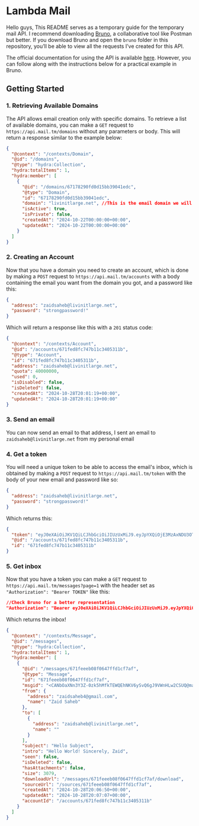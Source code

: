 # Lambda Mail

Hello guys, This README serves as a temporary guide for the temporary mail API. I recommend downloading [Bruno](https://www.usebruno.com/), a collaborative tool like Postman but better. If you download Bruno and open the `bruno` folder in this repository, you’ll be able to view all the requests I’ve created for this API.

The official documentation for using the API is available [here](https://docs.mail.tm/). However, you can follow along with the instructions below for a practical example in Bruno.

## Getting Started

### 1. Retrieving Available Domains

The API allows email creation only with specific domains. To retrieve a list of available domains, you can make a `GET` request to `https://api.mail.tm/domains` without any parameters or body. This will return a response similar to the example below:

```json
{
  "@context": "/contexts/Domain",
  "@id": "/domains",
  "@type": "hydra:Collection",
  "hydra:totalItems": 1,
  "hydra:member": [
    {
      "@id": "/domains/67178290fd0d15bb39041edc",
      "@type": "Domain",
      "id": "67178290fd0d15bb39041edc",
      "domain": "livinitlarge.net", //This is the email domain we will use
      "isActive": true,
      "isPrivate": false,
      "createdAt": "2024-10-22T00:00:00+00:00",
      "updatedAt": "2024-10-22T00:00:00+00:00"
    }
  ]
}
```

### 2. Creating an Account
Now that you have a domain you need to create an account, which is done by making a `POST` request to `https://api.mail.tm/accounts` with a body containing the email you want from the domain you got, and a password like this:

```json
{
  "address": "zaidsaheb@livinitlarge.net",
  "password": "strongpassword!"
}
```

Which will return a response like this with a `201` status code:

```json
{
  "@context": "/contexts/Account",
  "@id": "/accounts/671fed8fc747b11c3405311b",
  "@type": "Account",
  "id": "671fed8fc747b11c3405311b",
  "address": "zaidsaheb@livinitlarge.net",
  "quota": 40000000,
  "used": 0,
  "isDisabled": false,
  "isDeleted": false,
  "createdAt": "2024-10-28T20:01:19+00:00",
  "updatedAt": "2024-10-28T20:01:19+00:00"
}
```

### 3. Send an email
You can now send an email to that address, I sent an email to `zaidsaheb@livinitlarge.net` from my personal email

### 4. Get a token
You will need a unique token to be able to access the email's inbox, which is obtained by making a `POST` request to `https://api.mail.tm/token` with the body of your new email and password like so:

```json
{
  "address": "zaidsaheb@livinitlarge.net",
  "password": "strongpassword!"
}
```
Which returns this:
```json
{
  "token": "eyJ0eXAiOiJKV1QiLCJhbGciOiJIUzUxMiJ9.eyJpYXQiOjE3MzAxNDU3OTMsInJvbGVzIjpbIlJPTEVfVVNFUiJdLCJhZGRyZXNzIjoiemFpZHNhaGViQGxpdmluaXRsYXJnZS5uZXQiLCJpZCI6IjY3MWZlZDhmYzc0N2IxMWMzNDA1MzExYiIsIm1lcmN1cmUiOnsic3Vic2NyaWJlIjpbIi9hY2NvdW50cy82NzFmZWQ4ZmM3NDdiMTFjMzQwNTMxMWIiXX19.KY78YXWIzX0BZI0u6P5jMFJM1hyLkDNstmh9ZkkFV-3aJo-MWdOBEZBXfRP5_rvuLs6H6JcTAPSWcBu4DTVSZA",
  "@id": "/accounts/671fed8fc747b11c3405311b",
  "id": "671fed8fc747b11c3405311b"
}
```

### 5. Get inbox
Now that you have a token you can make a `GET` request to `https://api.mail.tm/messages?page=1` with the header set as `"Authorization": "Bearer TOKEN"` like this:

```json
//Check Bruno for a better representation
"Authorization": "Bearer eyJ0eXAiOiJKV1QiLCJhbGciOiJIUzUxMiJ9.eyJpYXQiOjE3MzAxNDU3OTMsInJvbGVzIjpbIlJPTEVfVVNFUiJdLCJhZGRyZXNzIjoiemFpZHNhaGViQGxpdmluaXRsYXJnZS5uZXQiLCJpZCI6IjY3MWZlZDhmYzc0N2IxMWMzNDA1MzExYiIsIm1lcmN1cmUiOnsic3Vic2NyaWJlIjpbIi9hY2NvdW50cy82NzFmZWQ4ZmM3NDdiMTFjMzQwNTMxMWIiXX19.KY78YXWIzX0BZI0u6P5jMFJM1hyLkDNstmh9ZkkFV-3aJo-MWdOBEZBXfRP5_rvuLs6H6JcTAPSWcBu4DTVSZA"
```

Which returns the inbox!

```json
{
  "@context": "/contexts/Message",
  "@id": "/messages",
  "@type": "hydra:Collection",
  "hydra:totalItems": 1,
  "hydra:member": [
    {
      "@id": "/messages/671feeeb08f0647ffd1cf7af",
      "@type": "Message",
      "id": "671feeeb08f0647ffd1cf7af",
      "msgid": "<CANbOaXNn3Y3Z-0zk5hMfkTEWQEhNKV6ySvQ6gJ9VWnHLw2CSUQ@mail.gmail.com>",
      "from": {
        "address": "zaidsaheb4@gmail.com",
        "name": "Zaid Saheb"
      },
      "to": [
        {
          "address": "zaidsaheb@livinitlarge.net",
          "name": ""
        }
      ],
      "subject": "Hello Subject",
      "intro": "Hello World! Sincerely, Zaid",
      "seen": false,
      "isDeleted": false,
      "hasAttachments": false,
      "size": 3079,
      "downloadUrl": "/messages/671feeeb08f0647ffd1cf7af/download",
      "sourceUrl": "/sources/671feeeb08f0647ffd1cf7af",
      "createdAt": "2024-10-28T20:06:50+00:00",
      "updatedAt": "2024-10-28T20:07:07+00:00",
      "accountId": "/accounts/671fed8fc747b11c3405311b"
    }
  ]
}
```


 
